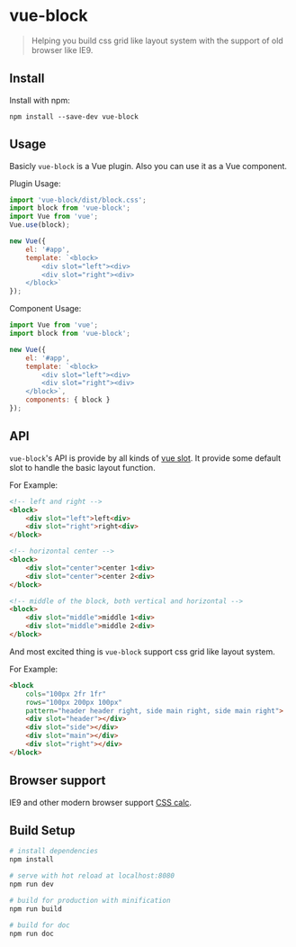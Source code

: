 # vue-block

> Helping you build css grid like layout system with the support of old browser like IE9.

## Install

Install with npm:

```
npm install --save-dev vue-block
```

## Usage

Basicly `vue-block` is a Vue plugin. Also you can use it as a Vue component.

Plugin Usage:

```javascript
import 'vue-block/dist/block.css';
import block from 'vue-block';
import Vue from 'vue';
Vue.use(block);

new Vue({
    el: '#app',
    template: `<block>
        <div slot="left"><div>
        <div slot="right"><div>
    </block>`
});
```

Component Usage:

```javascript
import Vue from 'vue';
import block from 'vue-block';

new Vue({
    el: '#app',
    template: `<block>
        <div slot="left"><div>
        <div slot="right"><div>
    </block>`,
    components: { block }
});
```

## API

`vue-block`'s API is provide by all kinds of [vue slot](https://vuejs.org/v2/guide/components.html#Named-Slots). It provide some default slot to handle the basic layout function.

For Example:

```html
<!-- left and right -->
<block>
    <div slot="left">left<div>
    <div slot="right">right<div>
</block>

<!-- horizontal center -->
<block>
    <div slot="center">center 1<div>
    <div slot="center">center 2<div>
</block>

<!-- middle of the block, both vertical and horizontal -->
<block>
    <div slot="middle">middle 1<div>
    <div slot="middle">middle 2<div>
</block>
```

And most excited thing is `vue-block` support css grid like layout system.

For Example:

```html
<block
    cols="100px 2fr 1fr"
    rows="100px 200px 100px"
    pattern="header header right, side main right, side main right">
    <div slot="header"></div>
    <div slot="side"></div>
    <div slot="main"></div>
    <div slot="right"></div>
</block>

```

## Browser support

IE9 and other modern browser support [CSS calc](http://caniuse.com/#search=calc).

## Build Setup

``` bash
# install dependencies
npm install

# serve with hot reload at localhost:8080
npm run dev

# build for production with minification
npm run build

# build for doc
npm run doc
```
